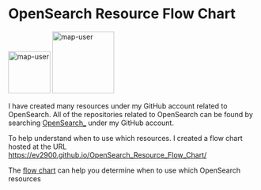 # OpenSearch Resource Flow Chart

 <img width="85" alt="map-user" src="https://img.shields.io/badge/views-605-green"> <img width="125" alt="map-user" src="https://img.shields.io/badge/unique visits-240-green">

I have created many resources under my GitHub account related to OpenSearch. All of the repositories related to OpenSearch can be found by searching [OpenSearch_](https://github.com/ev2900?tab=repositories&q=OpenSearch_&type=&language=&sort=) under my GitHub account.

To help understand when to use which resources. I created a flow chart hosted at the URL https://ev2900.github.io/OpenSearch_Resource_Flow_Chart/

The [flow chart](https://ev2900.github.io/OpenSearch_Resource_Flow_Chart/) can help you determine when to use which OpenSearch resources
